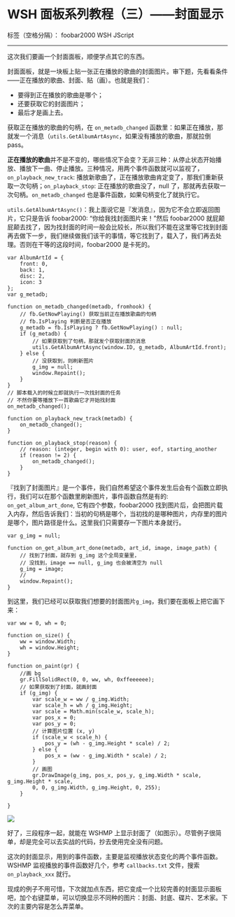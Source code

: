 ﻿# WSH 面板系列教程（三）——封面显示
标签（空格分隔）： foobar2000 WSH JScript

---

这次我们要画一个封面面板，顺便学点其它的东西。

封面面板，就是一块板上贴一张正在播放的歌曲的封面图片。审下题，先看看条件——正在播放的歌曲、封面、贴（画）。也就是我们：

- 要得到正在播放的歌曲是哪个；
- 还要获取它的封面图片； 
- 最后才是画上去。

获取正在播放的歌曲的句柄，在 `on_metadb_changed` 函数里：如果正在播放，那就发一个消息（`utils.GetAlbumArtAsync`，如果没有播放的歌曲，那就拉倒pass。

**正在播放的歌曲**并不是不变的，哪些情况下会变？无非三种：从停止状态开始播放、播放下一曲、停止播放。三种情况，用两个事件函数就可以监视了，`on_playback_new_track`: 播放新歌曲了，正在播放歌曲肯定变了，那我们重新获取一次句柄；`on_playback_stop`: 正在播放的歌曲没了，null 了，那就再去获取一次句柄。`on_metadb_changed` 也是事件函数，如果句柄变化了就执行它。

`utils.GetAlbumArtAsync()`：我上面说它是『发消息』，因为它不会立即返回图片，它只是告诉 foobar2000: “你给我找封面图片来！”然后 foobar2000 就屁颠屁颠去找了，因为找封面的时间一般会比较长，所以我们不能在这里等它找到封面再去做下一步，我们继续做我们该干的事情，等它找到了，载入了，我们再去处理。否则在干等的这段时间，foobar2000 是卡死的。
```
var AlbumArtId = {
    front: 0,
    back: 1,
    disc: 2,
    icon: 3
};
var g_metadb;

function on_metadb_changed(metadb, fromhook) {
    // fb.GetNowPlaying() 获取当前正在播放歌曲的句柄
    // fb.IsPlaying 判断是否正在播放
    g_metadb = fb.IsPlaying ? fb.GetNowPlaying() : null;
    if (g_metadb) {
        // 如果获取到了句柄，那就发个获取封面的消息
        utils.GetAlbumArtAsync(window.ID, g_metadb, AlbumArtId.front);
    } else {
        // 没获取到，则刷新图片
        g_img = null;
        window.Repaint();
    }
}
// 脚本载入的时候立即就执行一次找封面的任务
// 不然你要等播放下一首歌曲它才开始找封面
on_metadb_changed();

function on_playback_new_track(metadb) {
    on_metadb_changed();
}

function on_playback_stop(reason) {
    // reason: (integer, begin with 0): user, eof, starting_another
    if (reason != 2) {
        on_metadb_changed();
    }
}
```

『找到了封面图片』是一个事件，我们自然希望这个事件发生后会有个函数立即执行，我们可以在那个函数里刷新图片，事件函数自然是有的: `on_get_album_art_done`, 它有四个参数，foobar2000 找到图片后，会把图片载入内存，然后告诉我们：当初的句柄是哪个，当初找的是哪种图片，内存里的图片是哪个，图片路径是什么。这里我们只需要存一下图片本身就行。
```
var g_img = null;

function on_get_album_art_done(metadb, art_id, image, image_path) {
    // 找到了封面，就存到 g_img 这个全局变量里，
    // 没找到，image == null, g_img 也会被清空为 null
    g_img = image;
    // 
    window.Repaint();
}
```

到这里，我们已经可以获取我们想要的封面图片`g_img`，我们要在面板上把它画下来：
```
var ww = 0, wh = 0;

function on_size() {
    ww = window.Width;
    wh = window.Height;
}

function on_paint(gr) {
    //画 bg
    gr.FillSolidRect(0, 0, ww, wh, 0xffeeeeee);
    // 如果获取到了封面，就画封面
    if (g_img) {
        var scale_w = ww / g_img.Width;
        var scale_h = wh / g_img.Height;
        var scale = Math.min(scale_w, scale_h);
        var pos_x = 0;
        var pos_y = 0;
        // 计算图片位置 (x, y)
        if (scale_w < scale_h) {
            pos_y = (wh - g_img.Height * scale) / 2;
        } else {
            pos_x = (ww - g_img.Width * scale) / 2;
        }
        // 画图
        gr.DrawImage(g_img, pos_x, pos_y, g_img.Width * scale, g_img.Height * scale,
        0, 0, g_img.Width, g_img.Height, 0, 255);
    }
    
}
```
![](https://raw.githubusercontent.com/elia-is-me/WSH-Script-Tutorials/master/images/doc1/Pic_20160204016.png)

好了，三段程序一起，就能在 WSHMP 上显示封面了（如图示）。尽管例子很简单，却是完全可以去实战的代码，抄去使用完全没有问题。

这次的封面显示，用到的事件函数，主要是监视播放状态变化的两个事件函数。WSHMP 监视播放的事件函数好几个，参考 `callbacks.txt` 文件，搜索 `on_playback_xxx` 就行。

现成的例子不用可惜，下次就加点东西，把它变成一个比较完善的封面显示面板吧，加个右键菜单，可以切换显示不同种的图片：封面、封底、碟片、艺术家。下次的主要内容是怎么弄菜单。




